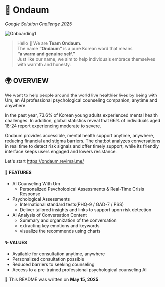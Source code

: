 # 🧸 Ondaum
*Google Solution Challenge 2025*

![Onboarding1](https://github.com/user-attachments/assets/dd7d7f9b-dc17-45a7-b09d-523d65b89d8f)


> Hello 👋 We are **Team Ondaum**.  
> The name **“Ondaum”** is a pure Korean word that means  
> **“a warm and genuine self.”**  
> Just like our name, we aim to help individuals embrace themselves with warmth and honesty.

## 🌍 OVERVIEW
We want to help people around the world live healthier lives by being with Um, an AI professional psychological counseling companion, anytime and anywhere.

In the past year, 73.6% of Korean young adults experienced mental health challenges. In addition, global statistics reveal that 66% of individuals aged 18-24 report experiencing moderate to severe.

Ondaum provides accessible, mental health support anytime, anywhere, reducing financial and stigma barriers. The chatbot analyzes conversations in real time to detect risk signals and offer timely support, while its friendly interface keeps users engaged and lowers resistance.



Let's start https://ondaum.revimal.me/

#### 📱 FEATURES
- AI Counseling With Um
  - Personalized Psychological Assessments & Real-Time Crisis Response
- Psychological Assessments
  - International standard tests(PHQ-9 / GAD-7 / PSS)
  - Deliver tailored insights and links to support upon risk detection
- AI Analysis of Conversation Content
  - Summary and organization of the conversation
  - extracting key emotions and keywords
  - visualize the recommends using charts

#### ✨ VALUES
- Available for consultation anytime, anywhere
- Personalized consultation possible
- Reduced barriers to seeking counseling
- Access to a pre-trained professional psychological counseling AI 


📅 This README was written on **May 15, 2025**.
